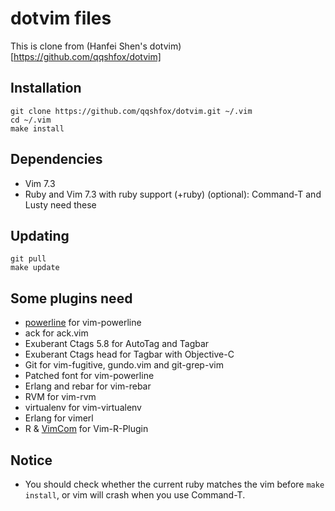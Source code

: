 dotvim files
==========================
This is clone from (Hanfei Shen's dotvim)[https://github.com/qqshfox/dotvim]

Installation
------------

```
git clone https://github.com/qqshfox/dotvim.git ~/.vim
cd ~/.vim
make install
```

Dependencies
------------

* Vim 7.3
* Ruby and Vim 7.3 with ruby support (+ruby) (optional): Command-T and Lusty need these

Updating
--------

```
git pull
make update
```

Some plugins need
-----------------

* [powerline](https://github.com/Lokaltog/powerline) for vim-powerline
* ack for ack.vim
* Exuberant Ctags 5.8 for AutoTag and Tagbar
* Exuberant Ctags head for Tagbar with Objective-C
* Git for vim-fugitive, gundo.vim and git-grep-vim
* Patched font for vim-powerline
* Erlang and rebar for vim-rebar
* RVM for vim-rvm
* virtualenv for vim-virtualenv
* Erlang for vimerl
* R & [VimCom](https://github.com/jalvesaq/VimCom.git) for Vim-R-Plugin

Notice
------

* You should check whether the current ruby matches the vim before `make install`, or vim will crash when you use Command-T.
